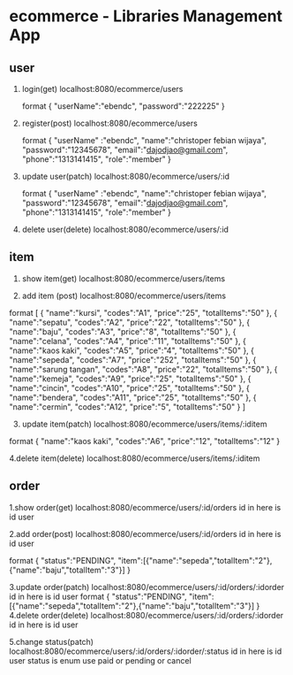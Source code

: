 # ecommerce - Libraries Management App

## user

1. login(get)
    localhost:8080/ecommerce/users

    format
    {
    "userName":"ebendc",
    "password":"222225"
    }

2. register(post)
    localhost:8080/ecommerce/users

    format
    {
    "userName" :"ebendc",
    "name":"christoper febian wijaya",
    "password":"12345678",
    "email":"dajodjao@gmail.com",
    "phone":"1313141415",
    "role":"member"
    }

3. update user(patch)
    localhost:8080/ecommerce/users/:id

    format
    {
    "userName" :"ebendc",
    "name":"christoper febian wijaya",
    "password":"12345678",
    "email":"dajodjao@gmail.com",
    "phone":"1313141415",
    "role":"member"
    }
4. delete user(delete)
    localhost:8080/ecommerce/users/:id

## item

1. show item(get)
localhost:8080/ecommerce/users/items

2. add item (post)
localhost:8080/ecommerce/users/items


format
[
    {
    "name":"kursi",
    "codes":"A1",
    "price":"25",
    "totalItems":"50"
    },
    {
    "name":"sepatu",
    "codes":"A2",
    "price":"22",
    "totalItems":"50"
    },
    {
    "name":"baju",
    "codes":"A3",
    "price":"8",
    "totalItems":"50"
    },
    {
    "name":"celana",
    "codes":"A4",
    "price":"11",
    "totalItems":"50"
    },
    {
    "name":"kaos kaki",
    "codes":"A5",
    "price":"4",
    "totalItems":"50"
    },
    {
    "name":"sepeda",
    "codes":"A7",
    "price":"252",
    "totalItems":"50"
    },
    {
    "name":"sarung tangan",
    "codes":"A8",
    "price":"22",
    "totalItems":"50"
    },
    {
    "name":"kemeja",
    "codes":"A9",
    "price":"25",
    "totalItems":"50"
    },
    {
    "name":"cincin",
    "codes":"A10",
    "price":"25",
    "totalItems":"50"
    },
    {
    "name":"bendera",
    "codes":"A11",
    "price":"25",
    "totalItems":"50"
    },
    {
    "name":"cermin",
    "codes":"A12",
    "price":"5",
    "totalItems":"50"
    }
]

3. update item(patch)
localhost:8080/ecommerce/users/items/:iditem


format
{
    "name":"kaos kaki",
    "codes":"A6",
    "price":"12",
    "totalItems":"12"
}

4.delete item(delete)
localhost:8080/ecommerce/users/items/:iditem


## order
1.show order(get)
localhost:8080/ecommerce/users/:id/orders
id in here is id user

2.add order(post)
localhost:8080/ecommerce/users/:id/orders
id in here is id user

format
{
    "status":"PENDING",
    "item":[{"name":"sepeda","totalItem":"2"},{"name":"baju","totalItem":"3"}]
}

3.update order(patch)
localhost:8080/ecommerce/users/:id/orders/:idorder
id in here is id user
format
{
    "status":"PENDING",
    "item":[{"name":"sepeda","totalItem":"2"},{"name":"baju","totalItem":"3"}]
}
4.delete order(delete)
localhost:8080/ecommerce/users/:id/orders/:idorder
id in here is id user

5.change status(patch)
localhost:8080/ecommerce/users/:id/orders/:idorder/:status
id in here is id user
status is enum use paid or pending or cancel




